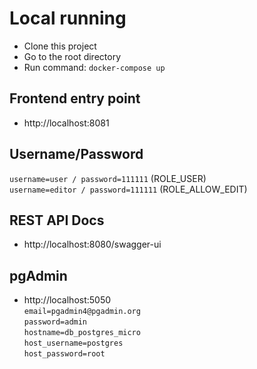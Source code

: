 # Local running
- Clone this project
- Go to the root directory
- Run command: `docker-compose up`
  <br>

## Frontend entry point
- http://localhost:8081
  <br>

## Username/Password
`username=user / password=111111` (ROLE_USER)<br> 
`username=editor / password=111111` (ROLE_ALLOW_EDIT)
<br>

## REST API Docs
- http://localhost:8080/swagger-ui
  <br>

## pgAdmin
- http://localhost:5050 <br>
`email=pgadmin4@pgadmin.org`<br>
`password=admin`<br>
`hostname=db_postgres_micro`<br>
`host_username=postgres`<br>
`host_password=root`
